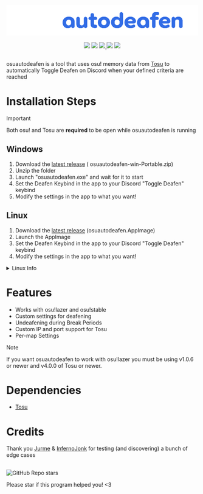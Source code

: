 <p align="center">
  <img width="1000" src="osuautodeafen/Resources/osuautodeafen.png">
</p>

<p align="center">
  <a href="LICENSE"><img src="https://img.shields.io/github/license/aerodite/osuautodeafen"></a>
  <img src="https://img.shields.io/github/languages/top/aerodite/osuautodeafen">
  <a href="https://www.codefactor.io/repository/github/aerodite/osuautodeafen">
    <img src="https://www.codefactor.io/repository/github/aerodite/osuautodeafen/badge">
  </a>
  <img src="https://img.shields.io/github/v/release/Aerodite/osuautodeafen">
  <img src="https://img.shields.io/github/downloads/aerodite/osuautodeafen/total">
</p>

##

osuautodeafen is a tool that uses osu! memory data from [Tosu](https://github.com/KotRikD/tosu) to automatically Toggle
Deafen on Discord when your defined criteria are reached

# Installation Steps

> [!IMPORTANT]
> Both osu! and Tosu are __required__ to be open while osuautodeafen is running

## Windows

1. Download the [latest release](https://github.com/Aerodite/osuautodeafen/releases/latest) (
   osuautodeafen-win-Portable.zip)
2. Unzip the folder
3. Launch "osuautodeafen.exe" and wait for it to start
4. Set the Deafen Keybind in the app to your Discord "Toggle Deafen" keybind
5. Modify the settings in the app to what you want!

## Linux

1. Download the [latest release](https://github.com/Aerodite/osuautodeafen/releases/latest) (osuautodeafen.AppImage)
3. Launch the AppImage
4. Set the Deafen Keybind in the app to your Discord "Toggle Deafen" keybind
5. Modify the settings in the app to what you want!

<details>
  <summary>Linux Info</summary>
Linux was tested on Linux 6.16.4 CachyOS x86_64 (Hyprland) on osu!lazer with Tosu running from the latest GitHub Release being ran with sudo ./tosu
</details>

# Features

* Works with osu!lazer and osu!stable
* Custom settings for deafening
* Undeafening during Break Periods
* Custom IP and port support for Tosu
* Per-map Settings

> [!NOTE]
> If you want osuautodeafen to work with osu!lazer you must be using v1.0.6 or newer and v4.0.0 of Tosu or newer.

# Dependencies

* [Tosu](https://github.com/KotRikD/tosu)

# Credits

Thank you [Jurme](https://osu.ppy.sh/users/6282195) & [InfernoJonk](https://osu.ppy.sh/users/9537557) for testing (and
discovering) a bunch of edge cases

##

![GitHub Repo stars](https://img.shields.io/github/stars/aerodite/osuautodeafen?style=social)

Please star if this program helped you! <3

